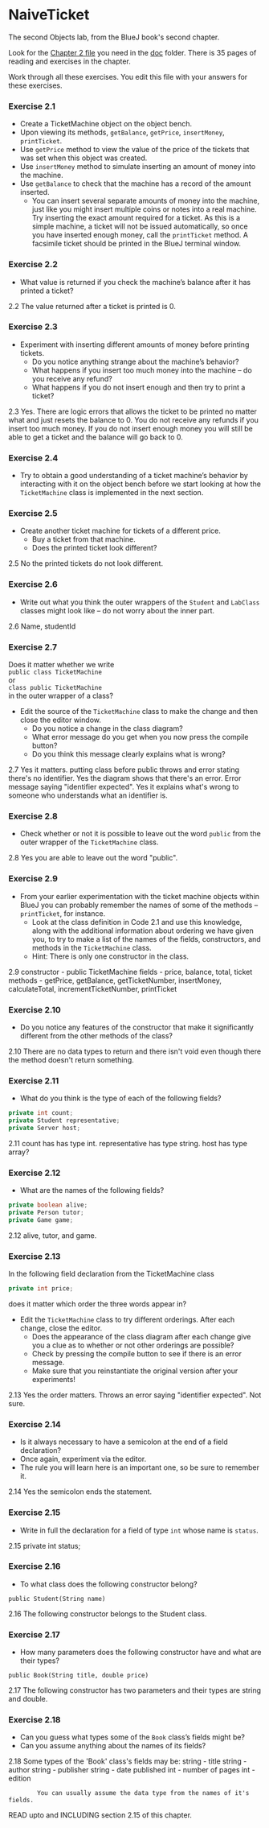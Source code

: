 # NaiveTicket

The second Objects lab, from the BlueJ book's second chapter.

Look for the [Chapter 2 file](./doc/BlueJ-objects-first-ch2.pdf) you need in the [doc](./doc) folder.
There is 35 pages of reading and exercises in the chapter.

Work through all these exercises. You edit this file with your answers for these exercises.

### Exercise 2.1
* Create a TicketMachine object on the object bench.
* Upon viewing its methods, `getBalance`, `getPrice`, `insertMoney`, `printTicket`.
* Use `getPrice` method to view the value of the price of the tickets that was set when this object was created.
* Use `insertMoney` method to simulate inserting an amount of money into the machine.
* Use `getBalance` to check that the machine has a record of the amount inserted.
	* You can insert several separate amounts of money into the machine, just like you might insert multiple coins or notes into a real machine. Try inserting the exact amount required for a ticket. As this is a simple machine, a ticket will not be issued automatically, so once you have inserted enough money, call the `printTicket` method. A facsimile ticket should be printed in the BlueJ terminal window.

### Exercise 2.2
* What value is returned if you check the machine’s balance after it has printed a ticket?

2.2 The value returned after a ticket is printed is 0.

### Exercise 2.3
* Experiment with inserting different amounts of money before printing tickets.
	* Do you notice anything strange about the machine’s behavior?
	* What happens if you insert too much money into the machine – do you receive any refund?
	* What happens if you do not insert enough and then try to print a ticket?

2.3 Yes. There are logic errors that allows the ticket to be
	  printed no matter what and just resets the balance to 0.
	  You do not receive any refunds if you insert too much money.
	  If you do not insert enough money you will still be able to
	  get a ticket and the balance will go back to 0.

### Exercise 2.4
* Try to obtain a good understanding of a ticket machine’s behavior by interacting with it on the object bench before we start looking at how the `TicketMachine` class is implemented in the next section.

### Exercise 2.5
* Create another ticket machine for tickets of a different price.
	* Buy a ticket from that machine.
	* Does the printed ticket look different?

2.5 No the printed tickets do not look different.

### Exercise 2.6
* Write out what you think the outer wrappers of the `Student` and `LabClass` classes might look like – do not worry about the inner part.

2.6 Name, studentId

### Exercise 2.7
Does it matter whether we write<br>
`public class TicketMachine`<br>
or<br>
`class public TicketMachine`<br>
in the outer wrapper of a class?

* Edit the source of the `TicketMachine` class to make the change and then close the editor window.
	* Do you notice a change in the class diagram?
	* What error message do you get when you now press the compile button?
	* Do you think this message clearly explains what is wrong?

2.7 Yes it matters. putting class before public throws and error
	  stating there's no identifier.
	  Yes the diagram shows that there's an error.
	  Error message saying "identifier expected".
	  Yes it explains what's wrong to someone who understands
	  what an identifier is.

### Exercise 2.8
* Check whether or not it is possible to leave out the word `public` from the outer wrapper of the `TicketMachine` class.

2.8 Yes you are able to leave out the word "public".

### Exercise 2.9
* From your earlier experimentation with the ticket machine objects within BlueJ you can probably remember the names of some of the methods – `printTicket`, for instance.
	* Look at the class definition in Code 2.1 and use this knowledge, along with the additional information about ordering we have given you, to try to make a list of the names of the fields, constructors, and methods in the `TicketMachine` class.
	* Hint: There is only one constructor in the class.

2.9 constructor - public TicketMachine
		fields - price, balance, total, ticket
		methods - getPrice, getBalance, getTicketNumber,
							insertMoney, calculateTotal, incrementTicketNumber,
							printTicket

### Exercise 2.10
* Do you notice any features of the constructor that make it significantly different from the other methods of the class?

2.10 There are no data types to return and there isn't void
		 even though there the method doesn't return something.

### Exercise 2.11
* What do you think is the type of each of the following fields?

```java
private int count;
private Student representative;
private Server host;
```

2.11	count has has type int.
			representative has type string.
			host has type array?

### Exercise 2.12
* What are the names of the following fields?

```java
private boolean alive;
private Person tutor;
private Game game;
```

2.12	alive, tutor, and game.

### Exercise 2.13

In the following field declaration from the TicketMachine class<br>

```java
private int price;
```
does it matter which order the three words appear in?
* Edit the `TicketMachine` class to try different orderings. After each change, close the editor.
	* Does the appearance of the class diagram after each change give you a clue as to whether or not other orderings are
possible?
	* Check by pressing the compile button to see if there is an error message.
	* Make sure that you reinstantiate the original version after your experiments!

2.13	Yes the order matters. Throws an error saying
			"identifier expected".
			Not sure.

### Exercise 2.14
* Is it always necessary to have a semicolon at the end of a field declaration?
* Once again, experiment via the editor.
* The rule you will learn here is an important one, so be sure to remember it.

2.14	Yes the semicolon ends the statement.

### Exercise 2.15
* Write in full the declaration for a field of type `int` whose name is `status`.

2.15	private int status;

### Exercise 2.16
* To what class does the following constructor belong?
```
public Student(String name)
```

2.16	The following constructor belongs to the Student class.

### Exercise 2.17
* How many parameters does the following constructor have and what are their types?
```
public Book(String title, double price)
```

2.17	The following constructor has two parameters and their types are string and double.

### Exercise 2.18
* Can you guess what types some of the `Book` class’s fields might be?
* Can you assume anything about the names of its fields?

2.18	Some types of the 'Book' class's fields may be:
			string - title
			string - author
			string - publisher
			string - date published
			int - number of pages
			int - edition

			You can usually assume the data type from the names of it's fields.

READ upto and INCLUDING section 2.15 of this chapter.
